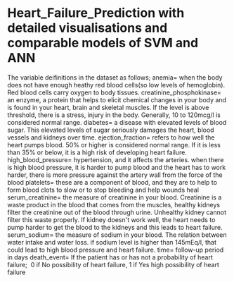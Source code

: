 # Heart_Failure_Prediction with detailed visualisations and comparable models of SVM and ANN
The variable deifinitions in the dataset as follows;
anemia= when the body does not have enough heathy red blood cells(so low levels of hemoglobin). Red blood cells carry oxygen to body tissues.
creatinine_phosphokinase= an enzyme, a protein that helps to elicit chemical changes in your body and is found in your heart, brain and skeletal muscles. If the level is above threshold, there is a stress, injury in the body. Generally, 10 to 120mcg/l is considered normal range. 
diabetes= a disease with elevated levels of blood sugar. This elevated levels of sugar seriously damages the heart, blood vessels and kidneys over time.
ejection_fraction= refers to how well the heart pumps blood. 50% or higher is considered normal range. If it is less than 35% or below, it is a high risk of developing heart failure.
high_blood_pressure= hypertension, and it affects the arteries. when there is high blood pressure, it is harder to pump blood and the heart has to work harder, there is more pressure against the artery wall from the force of the blood
platelets= these are a component of blood, and they are to help to form blood clots to slow or to stop bleeding and help wounds heal
serum_creatinine= the measure of creatinine in your blood. Creatinine is a waste product in the blood that comes from the muscles, healthy kidneys filter the creatinine out of the blood through urine. Unhealthy kidney cannot filter this waste properly. If kidney doesn't work well, the heart needs to pump harder to get the blood to the kidneys and this leads to heart failure.
serum_sodium= the measure of sodium in your blood. The relation between water intake and water loss. if sodium level is higher than 145mEq/l, that could lead to high blood pressure and heart failure. 
time= follow-up period in days
death_event= If the patient has or has not a probability of heart failure;  0 if No possibility of heart failure, 1 if Yes high possibility of heart failure
